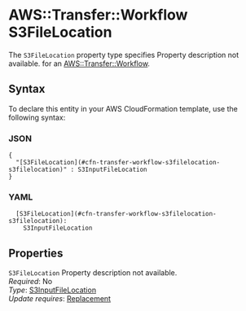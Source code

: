 # AWS::Transfer::Workflow S3FileLocation<a name="aws-properties-transfer-workflow-s3filelocation"></a>

<a name="aws-properties-transfer-workflow-s3filelocation-description"></a>The `S3FileLocation` property type specifies Property description not available\. for an [AWS::Transfer::Workflow](aws-resource-transfer-workflow.md)\.

## Syntax<a name="aws-properties-transfer-workflow-s3filelocation-syntax"></a>

To declare this entity in your AWS CloudFormation template, use the following syntax:

### JSON<a name="aws-properties-transfer-workflow-s3filelocation-syntax.json"></a>

```
{
  "[S3FileLocation](#cfn-transfer-workflow-s3filelocation-s3filelocation)" : S3InputFileLocation
}
```

### YAML<a name="aws-properties-transfer-workflow-s3filelocation-syntax.yaml"></a>

```
  [S3FileLocation](#cfn-transfer-workflow-s3filelocation-s3filelocation): 
    S3InputFileLocation
```

## Properties<a name="aws-properties-transfer-workflow-s3filelocation-properties"></a>

`S3FileLocation`  <a name="cfn-transfer-workflow-s3filelocation-s3filelocation"></a>
Property description not available\.  
*Required*: No  
*Type*: [S3InputFileLocation](aws-properties-transfer-workflow-s3inputfilelocation.md)  
*Update requires*: [Replacement](https://docs.aws.amazon.com/AWSCloudFormation/latest/UserGuide/using-cfn-updating-stacks-update-behaviors.html#update-replacement)
